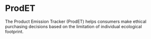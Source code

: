 # ProdET
The Product Emission Tracker (ProdET) helps consumers make ethical purchasing decisions based on the limitation of individual ecological footprint.
